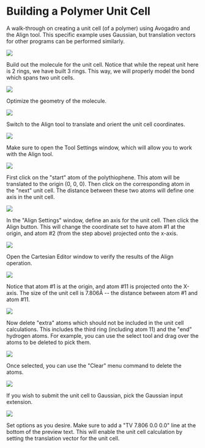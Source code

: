 # Building a Polymer Unit Cell

A walk-through on creating a unit cell (of a polymer) using Avogadro and the Align tool. This specific example uses Gaussian, but translation vectors for other programs can be performed similarly.

![][1]

[1]: images/3-building-a-polymer-unit-cell/media_1260118979959.png

Build out the molecule for the unit cell. Notice that while the repeat unit here is 2 rings, we have built 3 rings. This way, we will properly model the bond which spans two unit cells.

![][2]

[2]: images/3-building-a-polymer-unit-cell/media_1260119377141.png

Optimize the geometry of the molecule.

![][3]

[3]: images/3-building-a-polymer-unit-cell/media_1260119456591.png

Switch to the Align tool to translate and orient the unit cell coordinates.

![][4]

[4]: images/3-building-a-polymer-unit-cell/media_1260119601872.png

Make sure to open the Tool Settings window, which will allow you to work with the Align tool.

![][5]

[5]: images/3-building-a-polymer-unit-cell/media_1260119685502.png

First click on the "start" atom of the polythiophene. This atom will be translated to the origin (0, 0, 0). Then click on the corresponding atom in the "next" unit cell. The distance between these two atoms will define one axis in the unit cell.

![][6]

[6]: images/3-building-a-polymer-unit-cell/media_1260119852731.png

In the "Align Settings" window, define an axis for the unit cell. Then click the Align button. This will change the coordinate set to have atom #1 at the origin, and atom #2 (from the step above) projected onto the x-axis.

![][7]

[7]: images/3-building-a-polymer-unit-cell/media_1260120107101.png

Open the Cartesian Editor window to verify the results of the Align operation.

![][8]

[8]: images/3-building-a-polymer-unit-cell/Screen-shot-2009-12-06-at-12.23.01-PM.png

Notice that atom #1 is at the origin, and atom #11 is projected onto the X-axis. The size of the unit cell is 7.806Å -- the distance between atom #1 and atom #11.

![][9]

[9]: images/3-building-a-polymer-unit-cell/media_1260120454671.png

Now delete "extra" atoms which should not be included in the unit cell calculations. This includes the third ring (including atom 11) and the "end" hydrogen atoms. For example, you can use the select tool and drag over the atoms to be deleted to pick them.

![][10]

[10]: images/3-building-a-polymer-unit-cell/media_1260120552391.png

Once selected, you can use the "Clear" menu command to delete the atoms.

![][11]

[11]: images/3-building-a-polymer-unit-cell/media_1260120773167.png

If you wish to submit the unit cell to Gaussian, pick the Gaussian input extension.

![][12]

[12]: images/3-building-a-polymer-unit-cell/Screen-shot-2009-12-06-at-12.36.05-PM.png

Set options as you desire. Make sure to add a "TV   7.806  0.0    0.0" line at the bottom of the preview text. This will enable the unit cell calculation by setting the translation vector for the unit cell.
